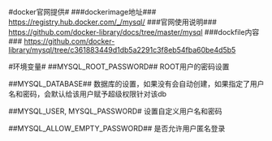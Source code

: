 #docker官网提供#
###dockerimage地址###
https://registry.hub.docker.com/_/mysql/
###官网使用说明###
https://github.com/docker-library/docs/tree/master/mysql
###dockfile内容###
https://github.com/docker-library/mysql/tree/c361883449d1db5a2291c3f8eb54fba60be4d5b5

#环境变量#
##MYSQL_ROOT_PASSWORD##
ROOT用户的密码设置

##MYSQL_DATABASE##
数据库的设置，如果没有会自动创建，如果指定了用户名和密码，会默认给该用户赋予超级权限针对该db

##MYSQL_USER, MYSQL_PASSWORD#
设置自定义用户名和密码


##MYSQL_ALLOW_EMPTY_PASSWORD##
是否允许用户匿名登录
